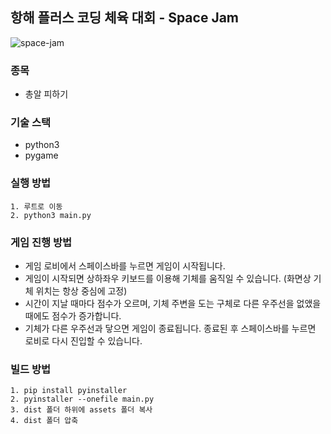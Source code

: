 ## 항해 플러스 코딩 체육 대회 - Space Jam

![space-jam](https://github.com/choekko/space-jam/assets/67793530/a2bae3e5-9366-4524-8cdd-75c807259bd6)

### 종목

- 총알 피하기

### 기술 스택

- python3
- pygame

### 실행 방법

```
1. 루트로 이동
2. python3 main.py
```

### 게임 진행 방법
- 게임 로비에서 스페이스바를 누르면 게임이 시작됩니다.
- 게임이 시작되면 상하좌우 키보드를 이용해 기체를 움직일 수 있습니다. (화면상 기체 위치는 항상 중심에 고정)
- 시간이 지날 때마다 점수가 오르며, 기체 주변을 도는 구체로 다른 우주선을 없앴을 때에도 점수가 증가합니다.
- 기체가 다른 우주선과 닿으면 게임이 종료됩니다. 종료된 후 스페이스바를 누르면 로비로 다시 진입할 수 있습니다. 

### 빌드 방법

```
1. pip install pyinstaller
2. pyinstaller --onefile main.py
3. dist 폴더 하위에 assets 폴더 복사
4. dist 폴더 압축
```
